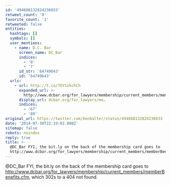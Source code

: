 ```yaml
---
id: '494608132824236033'
retweet_count: '0'
favorite_count: '1'
retweeted: false
entities:
  hashtags: []
  symbols: []
  user_mentions:
    - name: D.C. Bar
      screen_name: DC_Bar
      indices:
        - '0'
        - '7'
      id_str: '64749643'
      id: '64749643'
  urls:
    - url: http://t.co/7OY1xkchCh
      expanded_url: >-
        http://www.dcbar.org/for_lawyers/membership/current_members/memberBenefits.cfm
      display_url: dcbar.org/for_lawyers/me…
      indices:
        - '67'
        - '89'
original_url: https://twitter.com/benbalter/status/494608132824236033
date: '2014-07-30T22:19:02.000Z'
sitemap: false
robots: noindex
reply: true
title: >-
  @DC_Bar FYI, the bit.ly on the back of the membership card goes to
  http://www.dcbar.org/for_lawyers/membership/current_members/memberBenefits.cfm,…
---
```


@DC_Bar FYI, the bit.ly on the back of the membership card goes to http://www.dcbar.org/for_lawyers/membership/current_members/memberBenefits.cfm, which 302s to a 404 not found.